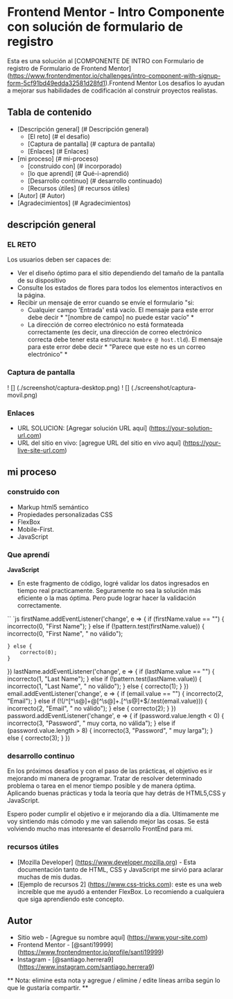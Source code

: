 # Frontend Mentor - Intro Componente con solución de formulario de registro

Esta es una solución al [COMPONENTE DE INTRO con Formulario de registro de Formulario de Frontend Mentor] (https://www.frontendmentor.io/challenges/intro-component-with-signup-form-5cf91bd49edda32581d28fd1).Frontend Mentor Los desafíos lo ayudan a mejorar sus habilidades de codificación al construir proyectos realistas.

## Tabla de contenido

- [Descripción general] (# Descripción general)
  - [El reto] (# el desafío)
  - [Captura de pantalla] (# captura de pantalla)
  - [Enlaces] (# Enlaces)
- [mi proceso] (# mi-proceso)
  - [construido con] (# incorporado)
  - [lo que aprendí] (# Qué-i-aprendió)
  - [Desarrollo continuo] (# desarrollo continuado)
  - [Recursos útiles] (# recursos útiles)
- [Autor] (# Autor)
- [Agradecimientos] (# Agradecimientos)

## descripción general

### EL RETO

Los usuarios deben ser capaces de:

- Ver el diseño óptimo para el sitio dependiendo del tamaño de la pantalla de su dispositivo
- Consulte los estados de flores para todos los elementos interactivos en la página.
- Recibir un mensaje de error cuando se envíe el formulario "si:
  - Cualquier campo 'Entrada' está vacío. El mensaje para este error debe decir * "[nombre de campo] no puede estar vacío" *
  - La dirección de correo electrónico no está formateada correctamente (es decir, una dirección de correo electrónico correcta debe tener esta estructura: `Nombre @ host.tld`). El mensaje para este error debe decir * "Parece que este no es un correo electrónico" *

### Captura de pantalla

! [] (./screenshot/captura-desktop.png)
! [] (./screenshot/captura-movil.png)


### Enlaces

- URL SOLUCION: [Agregar solución URL aquí] (https://your-solution-url.com)
- URL del sitio en vivo: [agregue URL del sitio en vivo aquí] (https://your-live-site-url.com)

## mi proceso

### construido con

- Markup html5 semántico
- Propiedades personalizadas CSS
- FlexBox
- Mobile-First.
- JavaScript

### Que aprendí
**JavaScript**

  - En este fragmento de código, logré validar los datos ingresados en tiempo real practicamente. Seguramente no sea la solución más eficiente o la mas óptima. Pero pude lograr hacer la validación correctamente.

`` `js
firstName.addEventListener('change', e => {
    if (firstName.value == "") {
        incorrecto(0, "First Name");
    } else if (!pattern.test(firstName.value)) {
        incorrecto(0, "First Name", " no válido");

    } else {
        correcto(0);
    }
})
lastName.addEventListener('change', e => {
    if (lastName.value == "") {
        incorrecto(1, "Last Name");
    } else if (!pattern.test(lastName.value)) {
        incorrecto(1, "Last Name", " no válido");
    } else {
        correcto(1);
    }
})
email.addEventListener('change', e => {
    if (email.value == "") {
        incorrecto(2, "Email");
    } else if (!(/^[^\s@]+@[^\s@]+\.[^\s@]+$/.test(email.value))) {
        incorrecto(2, "Email", " no válido");
    } else {
        correcto(2);
    }
})
password.addEventListener('change', e => {
    if (password.value.length < 0) {
        incorrecto(3, "Password", " muy corta, no válida");
    } else if (password.value.length > 8) {
        incorrecto(3, "Password", " muy larga");
    } else {
        correcto(3);
    }
})
`` ``

### desarrollo continuo

En los próximos desafíos y con el paso de las prácticas, el objetivo es ir mejorando mi manera de programar. Tratar de resolver determinado problema o tarea en el menor tiempo posible y de manera óptima. Aplicando buenas prácticas y toda la teoría que hay detrás de HTML5,CSS y JavaScript. 

Espero poder cumplir el objetivo e ir mejorando día a día. Ultimamente me voy sintiendo más cómodo y me van saliendo mejor las cosas. Se está volviendo mucho mas interesante el desarrollo FrontEnd para mi.


### recursos útiles

- [Mozilla Developer] (https://www.developer.mozilla.org) - Esta documentación tanto de HTML, CSS y JavaScript me sirvió para aclarar muchas de mis dudas.
- [Ejemplo de recursos 2] (https://www.css-tricks.com): este es una web increíble que me ayudó  a entender FlexBox. Lo recomiendo a cualquiera que siga aprendiendo este concepto.


## Autor

- Sitio web - [Agregue su nombre aquí] (https://www.your-site.com)
- Frontend Mentor - [@santi19999] (https://www.frontendmentor.io/profile/santi19999)
- Instagram - [@santiago.herrera9] (https://www.instagram.com/santiago.herrera9)

** Nota: elimine esta nota y agregue / elimine / edite líneas arriba según lo que le gustaría compartir. **

